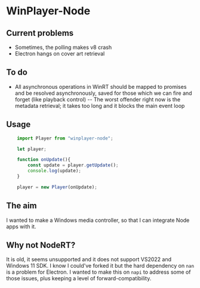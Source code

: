 # WinPlayer-Node

## Current problems
- Sometimes, the polling makes v8 crash
- Electron hangs on cover art retrieval

## To do
- All asynchronous operations in WinRT should be mapped to promises and be resolved asynchronously, saved for those which we can fire and forget (like playback control)
-- The worst offender right now is the metadata retrieval; it takes too long and it blocks the main event loop

## Usage

```js
	import Player from "winplayer-node";

	let player;

	function onUpdate(){
		const update = player.getUpdate();
		console.log(update);
	}

	player = new Player(onUpdate);
```

## The aim

I wanted to make a Windows media controller, so that I can integrate Node apps with it.

## Why not NodeRT?

It is old, it seems unsupported and it does not support VS2022 and Windows 11 SDK. I know I could've forked it but the hard dependency on `nan` is a problem for Electron. I wanted to make this on `napi` to address some of those issues, plus keeping a level of forward-compatibility.

